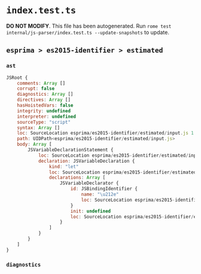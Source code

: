 # `index.test.ts`

**DO NOT MODIFY**. This file has been autogenerated. Run `rome test internal/js-parser/index.test.ts --update-snapshots` to update.

## `esprima > es2015-identifier > estimated`

### `ast`

```javascript
JSRoot {
	comments: Array []
	corrupt: false
	diagnostics: Array []
	directives: Array []
	hasHoistedVars: false
	integrity: undefined
	interpreter: undefined
	sourceType: "script"
	syntax: Array []
	loc: SourceLocation esprima/es2015-identifier/estimated/input.js 1:0-2:0
	path: UIDPath<esprima/es2015-identifier/estimated/input.js>
	body: Array [
		JSVariableDeclarationStatement {
			loc: SourceLocation esprima/es2015-identifier/estimated/input.js 1:0-1:5
			declaration: JSVariableDeclaration {
				kind: "let"
				loc: SourceLocation esprima/es2015-identifier/estimated/input.js 1:0-1:5
				declarations: Array [
					JSVariableDeclarator {
						id: JSBindingIdentifier {
							name: "\u212e"
							loc: SourceLocation esprima/es2015-identifier/estimated/input.js 1:4-1:5 (\u212e)
						}
						init: undefined
						loc: SourceLocation esprima/es2015-identifier/estimated/input.js 1:4-1:5
					}
				]
			}
		}
	]
}
```

### `diagnostics`

```

```

